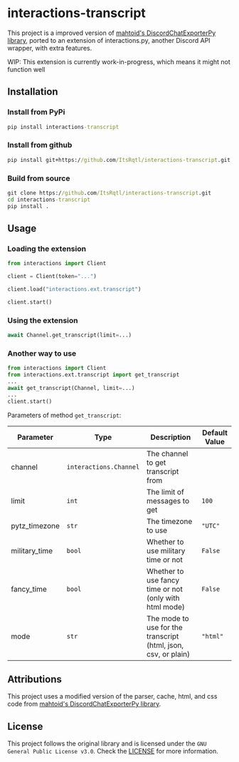# interactions-transcript

This project is a improved version of [mahtoid's DiscordChatExporterPy library](https://github.com/mahtoid/DiscordChatExporterPy), ported to an extension of interactions.py, another Discord API wrapper, with extra features.  

WIP: This extension is currently work-in-progress, which means it might not function well  

## Installation

### Install from PyPi

```bat
pip install interactions-transcript
```

### Install from github

```bat
pip install git+https://github.com/ItsRqtl/interactions-transcript.git
```

### Build from source

```bat
git clone https://github.com/ItsRqtl/interactions-transcript.git
cd interactions-transcript
pip install .
```

## Usage

### Loading the extension

```py
from interactions import Client

client = Client(token="...")

client.load("interactions.ext.transcript")

client.start()
```

### Using the extension

```py
await Channel.get_transcript(limit=...)
```

### Another way to use

```py
from interactions import Client
from interactions.ext.transcript import get_transcript
...
await get_transcript(Channel, limit=...)
...
client.start()
```

Parameters of method `get_transcript`:

|Parameter|Type|Description|Default Value|
|---|---|---|---|
|channel|`interactions.Channel`|The channel to get transcript from||
|limit|`int`|The limit of messages to get|`100`|
|pytz_timezone|`str`|The timezone to use|`"UTC"`|
|military_time|`bool`|Whether to use military time or not|`False`|
|fancy_time|`bool`|Whether to use fancy time or not (only with html mode)|`False`|
|mode|`str`|The mode to use for the transcript (html, json, csv, or plain)|`"html"`|

## Attributions

This project uses a modified version of the parser, cache, html, and css code from [mahtoid's DiscordChatExporterPy library](https://github.com/mahtoid/DiscordChatExporterPy).

## License

This project follows the original library and is licensed under the `GNU General Public License v3.0`. Check the [LICENSE](/LICENSE) for more information.
